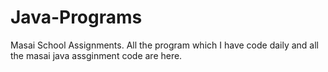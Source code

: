 # Java-Programs

Masai School Assignments. All the program which I have code daily and all the masai java assginment code are here.
